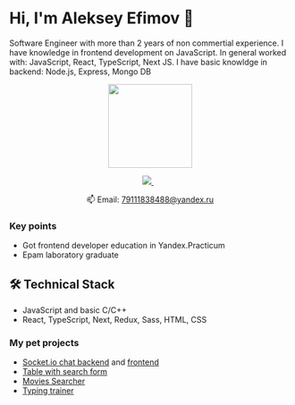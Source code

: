 # Hi, I'm Aleksey Efimov 👋
Software Engineer with more than 2 years of non commertial experience. I have  knowledge in frontend development on JavaScript.
In general worked with: JavaScript, React, TypeScript, Next JS. I have basic knowldge in backend: Node.js, Express, Mongo DB

<p align = 'center'>
<a href="https://github.com/factorng/github-readme-stats"><img height=150 src="https://github-readme-stats.vercel.app/api/top-langs/?username=factorng" /></a>
 </p>

<p align='center'>
   <a href="https://t.me/ivanDrag00" target="_blank">
    <img src="https://img.shields.io/badge/Telegram-2CA5E0?style=for-the-badge&logo=telegram&logoColor=white" />        
  </a>&nbsp;&nbsp;
 <p align='center'>
  📫  Email: <a href='mailto:79111838488@yandex.ru'>79111838488@yandex.ru</a>
</p>

### Key points
*   Got frontend developer education in Yandex.Practicum
*   Epam laboratory graduate

## 🛠 Technical Stack
*   JavaScript and basic C/C++
*   React, TypeScript, Next, Redux, Sass, HTML, CSS

### My pet projects

*   [Socket.io chat backend](https://github.com/factorng/socket-io-chat_backend) and [frontend](https://github.com/factorng/socket-io-chat) 
*   [Table with search form](https://github.com/factorng/table-with-search-and-pagination) 
*   [Movies Searcher](https://github.com/factorng/movies-searcher)
*   [Typing trainer](https://github.com/factorng/typing-trainer)


